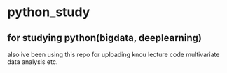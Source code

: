 # python_study
for studying python(bigdata, deeplearning)
----
also ive been using this repo for uploading knou lecture code
 multivariate data analysis
 etc.

